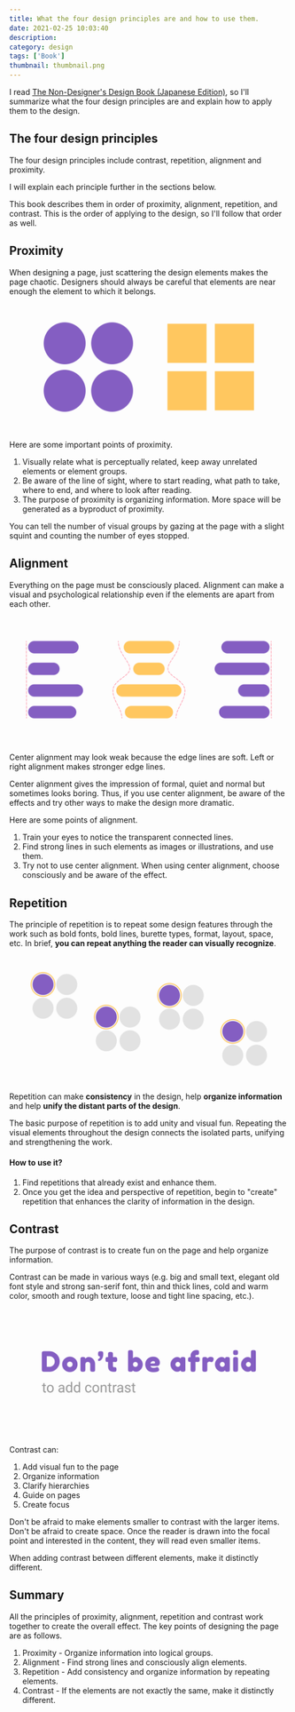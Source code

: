 ```yaml
---
title: What the four design principles are and how to use them.
date: 2021-02-25 10:03:40
description:
category: design
tags: ['Book']
thumbnail: thumbnail.png
---
```

I read [The Non-Designer's Design Book (Japanese Edition)](https://amazon.co.jp/dp/4839955557), so I'll summarize what the four design principles are and explain how to apply them to the design.

## The four design principles
The four design principles include contrast, repetition, alignment and proximity.

<!-- ### Contrast
The purpose of making contrast is to avoid being similar. If the element is different from others, it should be differentiated clearly. Contrast makes readers want to read and can clearly convey information.

### Repetition
Repetition helps organize and strengthen unification. Design elements that can be used to make repetition include color, texture, positional relationship, line thickness, font size, image concept, and so on.

### Alignment
You should place everything intentionally on the page. Every element has a visual relationship with other elements. Alignment generates a clean and sophisticated look.

### Proximity
Proximity helps organize information, reduce confusion, and present a clear structure to the reader. You should closer related items for grouping. -->


I will explain each principle further in the sections below.

This book describes them in order of proximity, alignment, repetition, and contrast. This is the order of applying to the design, so I'll follow that order as well.

## Proximity
When designing a page, just scattering the design elements makes the page chaotic. Designers should always be careful that elements are near enough the element to which it belongs.

![proximity](./proximity.png)

Here are some important points of proximity.

1. Visually relate what is perceptually related, keep away unrelated elements or element groups.
2. Be aware of the line of sight, where to start reading, what path to take, where to end, and where to look after reading.
3. The purpose of proximity is organizing information. More space will be generated as a byproduct of proximity.

You can tell the number of visual groups by gazing at the page with a slight squint and counting the number of eyes stopped.

## Alignment
Everything on the page must be consciously placed. Alignment can make a visual and psychological relationship even if the elements are apart from each other.

![alignment](./alignment.png)

Center alignment may look weak because the edge lines are soft. Left or right alignment makes stronger edge lines.

Center alignment gives the impression of formal, quiet and normal but sometimes looks boring. Thus, if you use center alignment, be aware of the effects and try other ways to make the design more dramatic.

Here are some points of alignment.
1. Train your eyes to notice the transparent connected lines.
2. Find strong lines in such elements as images or illustrations, and use them.
3. Try not to use center alignment. When using center alignment, choose consciously and be aware of the effect.

## Repetition
The principle of repetition is to repeat some design features through the work such as bold fonts, bold lines, burette types, format, layout, space, etc. In brief, **you can repeat anything the reader can visually recognize**.

![repetition](./repetition.png)

Repetition can make **consistency** in the design, help **organize information** and help **unify the distant parts of the design**.

The basic purpose of repetition is to add unity and visual fun. Repeating the visual elements throughout the design connects the isolated parts, unifying and strengthening the work.

#### How to use it?
1. Find repetitions that already exist and enhance them.
2. Once you get the idea and perspective of repetition, begin to "create" repetition that enhances the clarity of information in the design.

## Contrast
The purpose of contrast is to create fun on the page and help organize information.

Contrast can be made in various ways (e.g. big and small text, elegant old font style and strong san-serif font, thin and thick lines, cold and warm color, smooth and rough texture, loose and tight line spacing, etc.).

![contrast](./contrast.png)

Contrast can:
1. Add visual fun to the page
2. Organize information
3. Clarify hierarchies
4. Guide on pages
5. Create focus

Don't be afraid to make elements smaller to contrast with the larger items. Don't be afraid to create space. Once the reader is drawn into the focal point and interested in the content, they will read even smaller items.

When adding contrast between different elements, make it distinctly different.

## Summary
All the principles of proximity, alignment, repetition and contrast work together to create the overall effect.
The key points of designing the page are as follows.
1. Proximity - Organize information into logical groups.
2. Alignment - Find strong lines and consciously align elements.
3. Repetition - Add consistency and organize information by repeating elements.
4. Contrast - If the elements are not exactly the same, make it distinctly different.